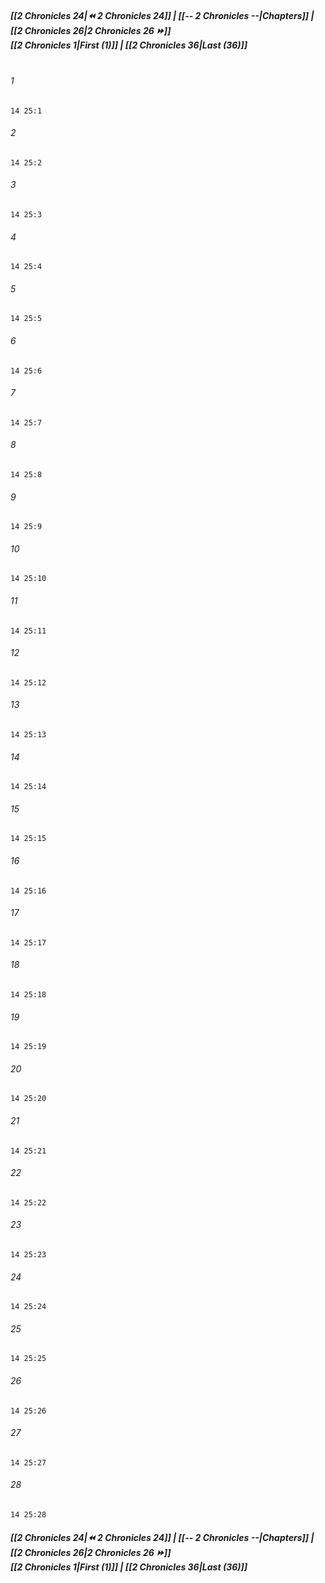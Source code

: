 
##### **[[2 Chronicles 24|⏪ 2 Chronicles 24]] | [[-- 2 Chronicles --|Chapters]] | [[2 Chronicles 26|2 Chronicles 26 ⏩]]**<br>**[[2 Chronicles 1|First (1)]] | [[2 Chronicles 36|Last (36)]]**<br><br>

###### 1
``` verse
14 25:1
```
###### 2
``` verse
14 25:2
```
###### 3
``` verse
14 25:3
```
###### 4
``` verse
14 25:4
```
###### 5
``` verse
14 25:5
```
###### 6
``` verse
14 25:6
```
###### 7
``` verse
14 25:7
```
###### 8
``` verse
14 25:8
```
###### 9
``` verse
14 25:9
```
###### 10
``` verse
14 25:10
```
###### 11
``` verse
14 25:11
```
###### 12
``` verse
14 25:12
```
###### 13
``` verse
14 25:13
```
###### 14
``` verse
14 25:14
```
###### 15
``` verse
14 25:15
```
###### 16
``` verse
14 25:16
```
###### 17
``` verse
14 25:17
```
###### 18
``` verse
14 25:18
```
###### 19
``` verse
14 25:19
```
###### 20
``` verse
14 25:20
```
###### 21
``` verse
14 25:21
```
###### 22
``` verse
14 25:22
```
###### 23
``` verse
14 25:23
```
###### 24
``` verse
14 25:24
```
###### 25
``` verse
14 25:25
```
###### 26
``` verse
14 25:26
```
###### 27
``` verse
14 25:27
```
###### 28
``` verse
14 25:28
```

##### **[[2 Chronicles 24|⏪ 2 Chronicles 24]] | [[-- 2 Chronicles --|Chapters]] | [[2 Chronicles 26|2 Chronicles 26 ⏩]]**<br>**[[2 Chronicles 1|First (1)]] | [[2 Chronicles 36|Last (36)]]**
